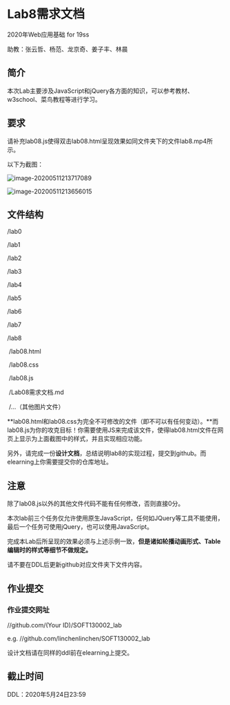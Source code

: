 # Lab8需求文档

2020年Web应用基础 for 19ss

助教：张云哲、杨范、龙京奇、姜子丰、林晨

## 简介

本次Lab主要涉及JavaScript和jQuery各方面的知识，可以参考教材、w3school、菜鸟教程等进行学习。

## 要求

请补充lab08.js使得双击lab08.html呈现效果如同文件夹下的文件lab8.mp4所示。 

以下为截图：

![image-20200511213717089](C:\Users\L2595\Desktop\class3\2020-web\Lab08\Lab08需求文档.assets\image-20200511213717089.png)

![image-20200511213656015](C:\Users\L2595\Desktop\class3\2020-web\Lab08\Lab08需求文档.assets\image-20200511213656015.png)

## 文件结构

/lab0

/lab1

/lab2

/lab3

/lab4

/lab5

/lab6

/lab7

/lab8

​	/lab08.html

​	/lab08.css

​	/lab08.js

​	/Lab08需求文档.md

​	/...（其他图片文件）

**lab08.html和lab08.css为完全不可修改的文件（即不可以有任何变动）。**而lab08.js为你的攻克目标！你需要使用JS来完成该文件，使得lab08.html文件在网页上显示为上面截图中的样式，并且实现相应功能。

另外，请完成一份**设计文档**，总结说明lab8的实现过程，提交到github。而elearning上你需要提交你的仓库地址。

## 注意

除了lab08.js以外的其他文件代码不能有任何修改，否则直接0分。

本次lab前三个任务仅允许使用原生JavaScript，任何如JQuery等工具不能使用，最后一个任务可使用jQuery，也可以使用JavaScript。

完成本Lab后所呈现的效果必须与上述示例一致，**但是诸如轮播动画形式、Table编辑时的样式等细节不做规定。**

请不要在DDL后更新github对应文件夹下文件内容。

## 作业提交

###  作业提交网址

//github.com/(Your ID)/SOFT130002_lab

e.g. //github.com/linchenlinchen/SOFT130002_lab 

设计文档请在同样的ddl前在elearning上提交。

## 截止时间

DDL：2020年5月24日23:59


